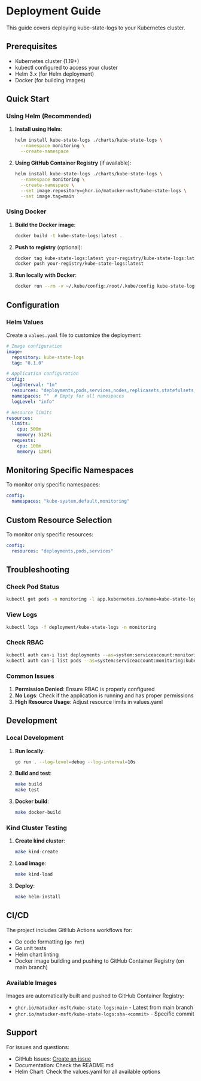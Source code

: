 # Deployment Guide

This guide covers deploying kube-state-logs to your Kubernetes cluster.

## Prerequisites

- Kubernetes cluster (1.19+)
- kubectl configured to access your cluster
- Helm 3.x (for Helm deployment)
- Docker (for building images)

## Quick Start

### Using Helm (Recommended)

1. **Install using Helm**:
   ```bash
   helm install kube-state-logs ./charts/kube-state-logs \
     --namespace monitoring \
     --create-namespace
   ```

2. **Using GitHub Container Registry** (if available):
   ```bash
   helm install kube-state-logs ./charts/kube-state-logs \
     --namespace monitoring \
     --create-namespace \
     --set image.repository=ghcr.io/matucker-msft/kube-state-logs \
     --set image.tag=main
   ```

### Using Docker

1. **Build the Docker image**:
   ```bash
   docker build -t kube-state-logs:latest .
   ```

2. **Push to registry** (optional):
   ```bash
   docker tag kube-state-logs:latest your-registry/kube-state-logs:latest
   docker push your-registry/kube-state-logs:latest
   ```

3. **Run locally with Docker**:
   ```bash
   docker run --rm -v ~/.kube/config:/root/.kube/config kube-state-logs:latest
   ```

## Configuration

### Helm Values

Create a `values.yaml` file to customize the deployment:

```yaml
# Image configuration
image:
  repository: kube-state-logs
  tag: "0.1.0"

# Application configuration
config:
  logInterval: "1m"
  resources: "deployments,pods,services,nodes,replicasets,statefulsets,daemonsets,namespaces"
  namespaces: ""  # Empty for all namespaces
  logLevel: "info"

# Resource limits
resources:
  limits:
    cpu: 500m
    memory: 512Mi
  requests:
    cpu: 100m
    memory: 128Mi
```

## Monitoring Specific Namespaces

To monitor only specific namespaces:

```yaml
config:
  namespaces: "kube-system,default,monitoring"
```

## Custom Resource Selection

To monitor only specific resources:

```yaml
config:
  resources: "deployments,pods,services"
```

## Troubleshooting

### Check Pod Status

```bash
kubectl get pods -n monitoring -l app.kubernetes.io/name=kube-state-logs
```

### View Logs

```bash
kubectl logs -f deployment/kube-state-logs -n monitoring
```

### Check RBAC

```bash
kubectl auth can-i list deployments --as=system:serviceaccount:monitoring:kube-state-logs
kubectl auth can-i list pods --as=system:serviceaccount:monitoring:kube-state-logs
```

### Common Issues

1. **Permission Denied**: Ensure RBAC is properly configured
2. **No Logs**: Check if the application is running and has proper permissions
3. **High Resource Usage**: Adjust resource limits in values.yaml

## Development

### Local Development

1. **Run locally**:
   ```bash
   go run . --log-level=debug --log-interval=10s
   ```

2. **Build and test**:
   ```bash
   make build
   make test
   ```

3. **Docker build**:
   ```bash
   make docker-build
   ```

### Kind Cluster Testing

1. **Create kind cluster**:
   ```bash
   make kind-create
   ```

2. **Load image**:
   ```bash
   make kind-load
   ```

3. **Deploy**:
   ```bash
   make helm-install
   ```

## CI/CD

The project includes GitHub Actions workflows for:

- Go code formatting (`go fmt`)
- Go unit tests
- Helm chart linting
- Docker image building and pushing to GitHub Container Registry (on main branch)

### Available Images

Images are automatically built and pushed to GitHub Container Registry:
- `ghcr.io/matucker-msft/kube-state-logs:main` - Latest from main branch
- `ghcr.io/matucker-msft/kube-state-logs:sha-<commit>` - Specific commit

## Support

For issues and questions:

- GitHub Issues: [Create an issue](https://go.goms.io/aks/kube-state-metrics/issues)
- Documentation: Check the README.md
- Helm Chart: Check the values.yaml for all available options 